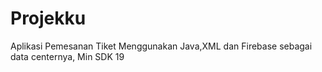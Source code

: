 # Projekku
Aplikasi Pemesanan Tiket Menggunakan Java,XML dan Firebase sebagai data centernya, Min SDK 19




